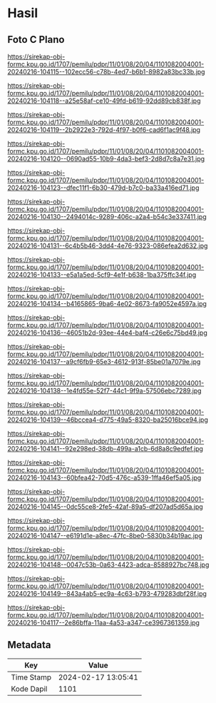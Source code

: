 # Hasil

## Foto C Plano

https://sirekap-obj-formc.kpu.go.id/1707/pemilu/pdpr/11/01/08/20/04/1101082004001-20240216-104115--102ecc56-c78b-4ed7-b6b1-8982a83bc33b.jpg

https://sirekap-obj-formc.kpu.go.id/1707/pemilu/pdpr/11/01/08/20/04/1101082004001-20240216-104118--a25e58af-ce10-49fd-b619-92dd89cb838f.jpg

https://sirekap-obj-formc.kpu.go.id/1707/pemilu/pdpr/11/01/08/20/04/1101082004001-20240216-104119--2b2922e3-792d-4f97-b0f6-cad6f1ac9f48.jpg

https://sirekap-obj-formc.kpu.go.id/1707/pemilu/pdpr/11/01/08/20/04/1101082004001-20240216-104120--0690ad55-10b9-4da3-bef3-2d8d7c8a7e31.jpg

https://sirekap-obj-formc.kpu.go.id/1707/pemilu/pdpr/11/01/08/20/04/1101082004001-20240216-104123--dfec11f1-6b30-479d-b7c0-ba33a416ed71.jpg

https://sirekap-obj-formc.kpu.go.id/1707/pemilu/pdpr/11/01/08/20/04/1101082004001-20240216-104130--2494014c-9289-406c-a2a4-b54c3e337411.jpg

https://sirekap-obj-formc.kpu.go.id/1707/pemilu/pdpr/11/01/08/20/04/1101082004001-20240216-104131--6c4b5b46-3dd4-4e76-9323-086efea2d632.jpg

https://sirekap-obj-formc.kpu.go.id/1707/pemilu/pdpr/11/01/08/20/04/1101082004001-20240216-104133--e5a1a5ed-5cf9-4e1f-b638-1ba375ffc34f.jpg

https://sirekap-obj-formc.kpu.go.id/1707/pemilu/pdpr/11/01/08/20/04/1101082004001-20240216-104134--b4165865-9ba6-4e02-8673-fa9052e4597a.jpg

https://sirekap-obj-formc.kpu.go.id/1707/pemilu/pdpr/11/01/08/20/04/1101082004001-20240216-104136--46051b2d-93ee-44e4-baf4-c26e6c75bd49.jpg

https://sirekap-obj-formc.kpu.go.id/1707/pemilu/pdpr/11/01/08/20/04/1101082004001-20240216-104137--a9cf6fb9-65e3-4612-913f-85be01a7079e.jpg

https://sirekap-obj-formc.kpu.go.id/1707/pemilu/pdpr/11/01/08/20/04/1101082004001-20240216-104138--1e4fd55e-52f7-44c1-9f9a-57506ebc7289.jpg

https://sirekap-obj-formc.kpu.go.id/1707/pemilu/pdpr/11/01/08/20/04/1101082004001-20240216-104139--46bccea4-d775-49a5-8320-ba25016bce94.jpg

https://sirekap-obj-formc.kpu.go.id/1707/pemilu/pdpr/11/01/08/20/04/1101082004001-20240216-104141--92e298ed-38db-499a-a1cb-6d8a8c9edfef.jpg

https://sirekap-obj-formc.kpu.go.id/1707/pemilu/pdpr/11/01/08/20/04/1101082004001-20240216-104143--60bfea42-70d5-476c-a539-1ffa46ef5a05.jpg

https://sirekap-obj-formc.kpu.go.id/1707/pemilu/pdpr/11/01/08/20/04/1101082004001-20240216-104145--0dc55ce8-2fe5-42af-89a5-df207ad5d65a.jpg

https://sirekap-obj-formc.kpu.go.id/1707/pemilu/pdpr/11/01/08/20/04/1101082004001-20240216-104147--e6191d1e-a8ec-47fc-8be0-5830b34b19ac.jpg

https://sirekap-obj-formc.kpu.go.id/1707/pemilu/pdpr/11/01/08/20/04/1101082004001-20240216-104148--0047c53b-0a63-4423-adca-8588927bc748.jpg

https://sirekap-obj-formc.kpu.go.id/1707/pemilu/pdpr/11/01/08/20/04/1101082004001-20240216-104149--843a4ab5-ec9a-4c63-b793-479283dbf28f.jpg

https://sirekap-obj-formc.kpu.go.id/1707/pemilu/pdpr/11/01/08/20/04/1101082004001-20240216-104117--2e86bffa-11aa-4a53-a347-ce3967361359.jpg


## Metadata

| Key        | Value               |
| ---------- | ------------------- |
| Time Stamp | 2024-02-17 13:05:41 |
| Kode Dapil | 1101                |



